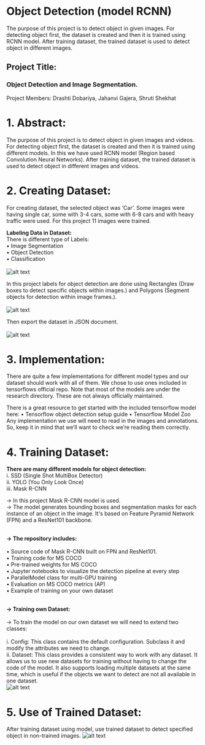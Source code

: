 # Object Detection (model RCNN)
The purpose of this project is to detect object in given images. For detecting object first, the dataset is created and then it is trained using RCNN model. After training dataset, the trained dataset is used to detect object in different images.


## Project Title:
### Object Detection and Image Segmentation.

Project Members:
Drashti Dobariya, Jahanvi Gajera, Shruti Shekhat

# 1.	Abstract:
The purpose of this project is to detect object in given images and videos. For detecting object first, the dataset is created and then it is trained using different models. In this we have used RCNN model (Region based Convolution Neural Networks). After training dataset, the trained dataset is used to detect object in different images and videos.

# 2.	Creating Dataset:
For creating dataset, the selected object was ‘Car’. Some images were having single car, some with 3-4 cars, some with 6-8 cars and with heavy traffic were used. For this project 11 images were trained.

**Labeling Data in Dataset:**<br />
There is different type of Labels:<br />
•	Image Segmentation<br />
•	Object Detection<br />
•	Classification<br /><br />
 ![alt text](https://user-images.githubusercontent.com/57354105/152315913-9a28844a-01ce-44a2-92b8-c4e44ad82c37.png)
 

In this project labels for object detection are done using Rectangles (Draw boxes to detect specific objects within images.) and Polygons (Segment objects for detection within image frames.).<br /><br />
![alt text](https://user-images.githubusercontent.com/57354105/152317048-133507db-6d38-490d-aad5-8860535cc362.png) <br />

Then export the dataset in JSON document.<br /><br />
![alt text](https://user-images.githubusercontent.com/57354105/152317282-b0c350a3-4843-4d72-bf9f-deb728916277.png) <br />

 

# 3.	Implementation: 
There are quite a few implementations for different model types and our dataset should work with all of them.
We chose to use ones included in tensorflows official repo. Note that most of the models are under the research directory. These are not always officially maintained.

There is a great resource to get started with the included tensorflow model here:
•	Tensorflow object detection setup guide
•	Tensorflow Model Zoo
Any implementation we use will need to read in the images and annotations. So, keep it in mind that we’ll want to check we’re reading them correctly.



# 4.	Training Dataset:
**There are many different models for object detection:**<br />
i.	SSD (Single Shot MultiBox Detector)<br />
ii.	YOLO (You Only Look Once)<br />
iii.	Mask R-CNN<br />

->	In this project Mask R-CNN model is used.<br />
->	The model generates bounding boxes and segmentation masks for each instance of an object in the image. It's based on Feature Pyramid Network (FPN) and a ResNet101 backbone.<br /><br />

**-> The repository includes:**<br /><br />
•	Source code of Mask R-CNN built on FPN and ResNet101.<br />
•	Training code for MS COCO<br />
•	Pre-trained weights for MS COCO<br />
•	Jupyter notebooks to visualize the detection pipeline at every step<br />
•	ParallelModel class for multi-GPU training<br />
•	Evaluation on MS COCO metrics (AP)<br />
•	Example of training on your own dataset<br /><br />

**-> Training own Dataset:**<br /> <br />
->	To train the model on our own dataset we will need to extend two classes:<br /><br />
i.	Config: This class contains the default configuration. Subclass it and modify the attributes we need to change.<br />
ii.	Dataset: This class provides a consistent way to work with any dataset. It allows us to use new datasets for training without having to change the code of the model. It also supports loading multiple datasets at the same time, which is useful if the objects we want to detect are not all available in one dataset.<br />
 ![alt text](https://user-images.githubusercontent.com/57354105/152317424-c5a485f6-99b8-4cb7-99af-796573bf7bf8.png)

             

# 5.	Use of Trained Dataset:
After training dataset using model, use trained dataset to detect specified object in non-trained images.
![alt text](https://user-images.githubusercontent.com/57354105/152317497-8e5cbaf0-4f61-4877-aa23-cce9d2f32cc5.png)

 
